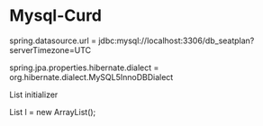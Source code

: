 # Mysql-Curd

spring.datasource.url = jdbc:mysql://localhost:3306/db_seatplan?serverTimezone=UTC

spring.jpa.properties.hibernate.dialect = org.hibernate.dialect.MySQL5InnoDBDialect


List initializer

List<Department> l = new ArrayList<Department>();

